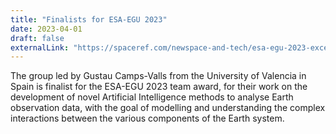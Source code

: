 ```yaml
---
title: "Finalists for ESA-EGU 2023"
date: 2023-04-01
draft: false
externalLink: "https://spaceref.com/newspace-and-tech/esa-egu-2023-excellence-award-winners/"
---
```


The group led by Gustau Camps-Valls from the University of Valencia in Spain is finalist for the ESA-EGU 2023 team award, for their work on the development of novel Artificial Intelligence methods to analyse Earth observation data, with the goal of modelling and understanding the complex interactions between the various components of the Earth system.
